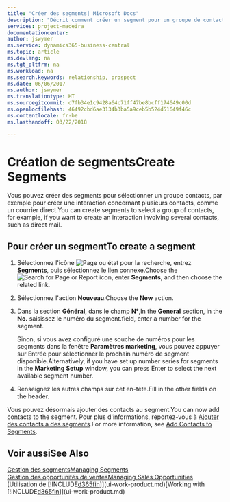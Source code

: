 ```yaml
---
title: "Créer des segments| Microsoft Docs"
description: "Décrit comment créer un segment pour un groupe de contacts dans Business Central, par exemple, afin de cibler plusieurs contacts avec un courrier direct."
services: project-madeira
documentationcenter: 
author: jswymer
ms.service: dynamics365-business-central
ms.topic: article
ms.devlang: na
ms.tgt_pltfrm: na
ms.workload: na
ms.search.keywords: relationship, prospect
ms.date: 06/06/2017
ms.author: jswymer
ms.translationtype: HT
ms.sourcegitcommit: d7fb34e1c9428a64c71ff47be8bcff174649c00d
ms.openlocfilehash: 46492cbd6ae3134b3ba5a9ceb5b524d51649f46c
ms.contentlocale: fr-be
ms.lasthandoff: 03/22/2018

---
```

# <a name="create-segments"></a><span data-ttu-id="8af50-103">Création de segments</span><span class="sxs-lookup"><span data-stu-id="8af50-103">Create Segments</span></span>
<span data-ttu-id="8af50-104">Vous pouvez créer des segments pour sélectionner un groupe contacts, par exemple pour créer une interaction concernant plusieurs contacts, comme un courrier direct.</span><span class="sxs-lookup"><span data-stu-id="8af50-104">You can create segments to select a group of contacts, for example, if you want to create an interaction involving several contacts, such as direct mail.</span></span>

## <a name="to-create-a-segment"></a><span data-ttu-id="8af50-105">Pour créer un segment</span><span class="sxs-lookup"><span data-stu-id="8af50-105">To create a segment</span></span>
1. <span data-ttu-id="8af50-106">Sélectionnez l'icône ![Page ou état pour la recherche](media/ui-search/search_small.png "Page ou état pour la recherche"), entrez **Segments**, puis sélectionnez le lien connexe.</span><span class="sxs-lookup"><span data-stu-id="8af50-106">Choose the ![Search for Page or Report](media/ui-search/search_small.png "Search for Page or Report icon") icon, enter **Segments**, and then choose the related link.</span></span>
2. <span data-ttu-id="8af50-107">Sélectionnez l'action **Nouveau**.</span><span class="sxs-lookup"><span data-stu-id="8af50-107">Choose the **New** action.</span></span>
3. <span data-ttu-id="8af50-108">Dans la section **Général**, dans le champ **N°**,</span><span class="sxs-lookup"><span data-stu-id="8af50-108">In the **General** section, in the **No.**</span></span> <span data-ttu-id="8af50-109">saisissez le numéro du segment.</span><span class="sxs-lookup"><span data-stu-id="8af50-109">field, enter a number for the segment.</span></span>

    <span data-ttu-id="8af50-110">Sinon, si vous avez configuré une souche de numéros pour les segments dans la fenêtre **Paramètres marketing**, vous pouvez appuyer sur Entrée pour sélectionner le prochain numéro de segment disponible.</span><span class="sxs-lookup"><span data-stu-id="8af50-110">Alternatively, if you have set up number series for segments in the **Marketing Setup** window, you can press Enter to select the next available segment number.</span></span>
4. <span data-ttu-id="8af50-111">Renseignez les autres champs sur cet en-tête.</span><span class="sxs-lookup"><span data-stu-id="8af50-111">Fill in the other fields on the header.</span></span>

<span data-ttu-id="8af50-112">Vous pouvez désormais ajouter des contacts au segment.</span><span class="sxs-lookup"><span data-stu-id="8af50-112">You can now add contacts to the segment.</span></span> <span data-ttu-id="8af50-113">Pour plus d'informations, reportez-vous à [Ajouter des contacts à des segments](marketing-add-contact-segment.md).</span><span class="sxs-lookup"><span data-stu-id="8af50-113">For more information, see [Add Contacts to Segments](marketing-add-contact-segment.md).</span></span>

## <a name="see-also"></a><span data-ttu-id="8af50-114">Voir aussi</span><span class="sxs-lookup"><span data-stu-id="8af50-114">See Also</span></span>
[<span data-ttu-id="8af50-115">Gestion des segments</span><span class="sxs-lookup"><span data-stu-id="8af50-115">Managing Segments</span></span>](marketing-segments.md)  
[<span data-ttu-id="8af50-116">Gestion des opportunités de ventes</span><span class="sxs-lookup"><span data-stu-id="8af50-116">Managing Sales Opportunities</span></span>](marketing-manage-sales-opportunities.md)  
<span data-ttu-id="8af50-117">[Utilisation de [!INCLUDE[d365fin](includes/d365fin_md.md)]](ui-work-product.md)</span><span class="sxs-lookup"><span data-stu-id="8af50-117">[Working with [!INCLUDE[d365fin](includes/d365fin_md.md)]](ui-work-product.md)</span></span>  

